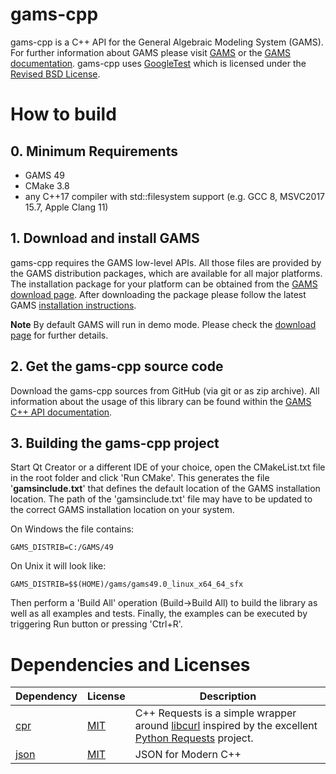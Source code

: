 # gams-cpp #

gams-cpp is a C++ API for the General Algebraic Modeling System (GAMS). 
For further information about GAMS please visit [GAMS](https://www.gams.com) or the [GAMS documentation](https://www.gams.com/latest/docs/). 
gams-cpp uses [GoogleTest](https://github.com/google/googletest) which is licensed under the [Revised BSD License](https://github.com/google/googletest/blob/master/LICENSE).  

# How to build #

## 0. Minimum Requirements ##

- GAMS 49
- CMake 3.8
- any C++17 compiler with std::filesystem support (e.g. GCC 8, MSVC2017 15.7, Apple Clang 11)

## 1. Download and install GAMS ##

gams-cpp requires the GAMS low-level APIs. All those files are provided by the GAMS distribution packages, 
which are available for all major platforms. The installation package for your platform can be obtained from the [GAMS download page](https://www.gams.com/download/). 
After downloading the package please follow the latest GAMS [installation instructions](https://www.gams.com/latest/docs/UG_MAIN.html#UG_INSTALL).

**Note** By default GAMS will run in demo mode. Please check the [download page](https://www.gams.com/download/) for further details.

## 2. Get the gams-cpp source code ##

Download the gams-cpp sources from GitHub (via git or as zip archive). 
All information about the usage of this library can be found within the [GAMS C++ API documentation](https://www.gams.com/latest/docs/API_CPP_TUTORIAL.html).

## 3. Building the gams-cpp project ##

Start Qt Creator or a different IDE of your choice, open the CMakeList.txt file in the root folder and click 'Run CMake'. 
This generates the file '**gamsinclude.txt**' that defines the default location of the GAMS installation location. 
The path of the 'gamsinclude.txt' file may have to be updated to the correct GAMS installation location on your system.

On Windows the file contains:
```
GAMS_DISTRIB=C:/GAMS/49
```
On Unix it will look like:
```
GAMS_DISTRIB=$$(HOME)/gams/gams49.0_linux_x64_64_sfx
```

Then perform a 'Build All' operation (Build->Build All) to build the library as well as all examples and tests. 
Finally, the examples can be executed by triggering Run button or pressing 'Ctrl+R'.

# Dependencies and Licenses

| Dependency | License | Description |
| ------ | ------ | ------ |
| [cpr](https://github.com/libcpr/cpr) | [MIT](https://github.com/libcpr/cpr/blob/master/LICENSE) | C++ Requests is a simple wrapper around [libcurl](https://curl.se/libcurl/) inspired by the excellent [Python Requests](https://github.com/kennethreitz/requests) project. |
| [json](https://github.com/nlohmann/json) | [MIT](https://github.com/nlohmann/json/blob/develop/LICENSE.MIT) | JSON for Modern C++ |